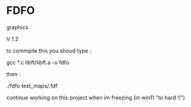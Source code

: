# FDFO

graphics

V 1.2

to commpile this you shoud type : 

gcc *.c libft/libft.a -o fdfo

then :

./fdfo test_maps/<name of your map>.fdf

continue working on this project when im freezing (in win11 "to hard !!")
